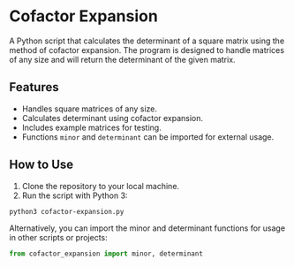 # Cofactor Expansion

A Python script that calculates the determinant of a square matrix using the method of cofactor expansion. The program is designed to handle matrices of any size and will return the determinant of the given matrix.

## Features

- Handles square matrices of any size.
- Calculates determinant using cofactor expansion.
- Includes example matrices for testing.
- Functions `minor` and `determinant` can be imported for external usage.

## How to Use

1. Clone the repository to your local machine.
2. Run the script with Python 3:

```bash
python3 cofactor-expansion.py
```

Alternatively, you can import the minor and determinant functions for usage in other scripts or projects:

```python
from cofactor_expansion import minor, determinant
```
